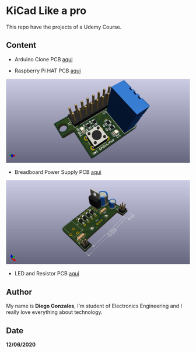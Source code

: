 # KiCad Like a pro

This repo have the projects of a Udemy Course.

## Content

- Arduino Clone PCB [aqui](https://github.com/DiegoGonzales11/KiCad-Like-a-pro/tree/master/Arduino%20Clone)


- Raspberry Pi HAT PCB [aqui](https://github.com/DiegoGonzales11/KiCad-Like-a-pro/tree/master/Raspberry%20Pi%20HAT)

![image](https://github.com/DiegoGonzales11/KiCad-Like-a-pro/blob/master/Raspberry%20Pi%20HAT/Raspberry%20Pi%20HAT%20f1.jpg)

- Breadboard Power Supply PCB [aqui](https://github.com/DiegoGonzales11/KiCad-Like-a-pro/tree/master/Breadboar%20Power%20Supply%20v1)

![image](https://github.com/DiegoGonzales11/KiCad-Like-a-pro/blob/master/Breadboar%20Power%20Supply%20v1/Breadboar%20Power%20Supply%20v1.jpg)

- LED and Resistor PCB [aqui](https://github.com/DiegoGonzales11/KiCad-Like-a-pro/tree/master/Led%20and%20Resistor)

## Author

My name is **Diego Gonzales**, I'm student of Electronics Engineering and I really love everything about technology.

## Date

**12/06/2020**

